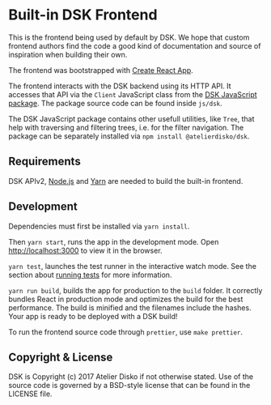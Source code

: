 # Built-in DSK Frontend

This is the frontend being used by default by DSK. We hope that custom frontend
authors find the code a good kind of documentation and source of inspiration
when building their own.

The frontend was bootstrapped with [Create React
App](https://github.com/facebook/create-react-app).

The frontend interacts with the DSK backend using its HTTP API. It accesses
that API via the `Client` JavaScript class from the [DSK JavaScript
package](https://www.npmjs.com/package/@atelierdisko/dsk). The package source
code can be found inside `js/dsk`.

The DSK JavaScript package contains other usefull utilities, like `Tree`, that
help with traversing and filtering trees, i.e. for the filter navigation. The
package can be separately installed via `npm install @atelierdisko/dsk`.

## Requirements

DSK APIv2, [Node.js](https://nodejs.org) and [Yarn](https://yarnpkg.com) are
needed to build the built-in frontend.

## Development

Dependencies must first be installed via `yarn install`.

Then `yarn start`, runs the app in the development mode.
Open [http://localhost:3000](http://localhost:3000) to view it in the browser.

`yarn test`, launches the test runner in the interactive watch mode. See the 
section about [running tests](https://facebook.github.io/create-react-app/docs/running-tests) 
for more information.

`yarn run build`, builds the app for production to the `build` folder. It
correctly bundles React in production mode and optimizes the build for the best
performance. The build is minified and the filenames include the hashes.
Your app is ready to be deployed with a DSK build!

To run the frontend source code through `prettier`, use `make prettier`.

## Copyright & License

DSK is Copyright (c) 2017 Atelier Disko if not otherwise stated. Use of the
source code is governed by a BSD-style license that can be found in the LICENSE
file.


